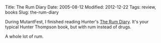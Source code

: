 Title: The Rum Diary
Date: 2005-08-12
Modified: 2012-12-22
Tags: review, books
Slug: the-rum-diary

During MutantFest, I finished reading Hunter's <a href="http://www.amazon.com/exec/obidos/tg/detail/-/0684856476/qid=1123905521/sr=8-1/ref=pd_bbs_1/102-8667744-3813757?v=glance&s=books&n=507846" >The Rum Diary</a>. It's your typical Hunter Thompson book, but with rum instead of drugs.

A whole lot of rum.
